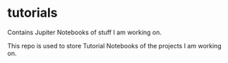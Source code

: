 # tutorials
Contains Jupiter Notebooks of stuff I am working on.

This repo is used to store Tutorial Notebooks of the projects I am working on.

